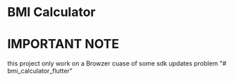 


# BMI Calculator 



# IMPORTANT NOTE 

this project only work on a Browzer cuase of some sdk updates problem 
"# bmi_calculator_flutter" 
